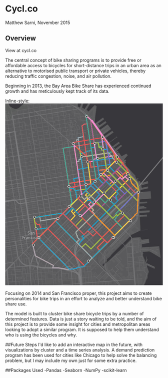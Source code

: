 # Cycl.co

Matthew Sarni, November 2015

## Overview

View at cycl.co

The central concept of bike sharing programs is to provide
free or affordable access to bicycles for short-distance trips in an urban area
as an alternative to motorised public transport or private vehicles, thereby
reducing traffic congestion, noise, and air pollution.

Beginning in 2013, the Bay Area Bike Share has experienced continued growth
and has meticulously kept track of its data.

Inline-style: 
![alt text](https://github.com/mattsarn/cycl.co/blob/master/webapp/static/dist/img/clustered.png "Clusters")

Focusing on 2014 and San Francisco proper, this project aims
to create personalities for bike trips in an effort to analyze and
better understand bike share use.

The model is built to cluster bike share bicycle trips by a number of determined features. 
Data is just a story waiting to be told, and the aim of this project is to provide some insight
for cities and metropolitan areas looking to adopt a similar program. It is supposed to help
them understand who is using the bicycles and why.

##Future Steps
I'd like to add an interactive map in the future, with visualizations by cluster and a time series
analysis. A demand prediction program has been used for cities like Chicago to help solve
the balancing problem, but I may include my own just for some extra practice.

##Packages Used
-Pandas
-Seaborn
-NumPy
-scikit-learn